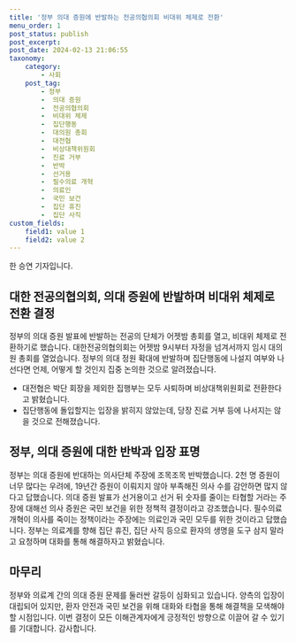 ```yaml
---
title: '정부 의대 증원에 반발하는 전공의협의회 비대위 체제로 전환'
menu_order: 1
post_status: publish
post_excerpt: 
post_date: 2024-02-13 21:06:55
taxonomy:
    category:
        - 사회
    post_tag:
        - 정부
        -  의대 증원
        -  전공의협의회
        -  비대위 체제
        -  집단행동
        -  대의원 총회
        -  대전협
        -  비상대책위원회
        -  진료 거부
        -  반박
        -  선거용
        -  필수의료 개혁
        -  의료인
        -  국민 보건
        -  집단 휴진
        -  집단 사직
custom_fields:
    field1: value 1
    field2: value 2
---
```


한 승연 기자입니다.
## 대한 전공의협의회, 의대 증원에 반발하며 비대위 체제로 전환 결정
정부의 의대 증원 발표에 반발하는 전공의 단체가 어젯밤 총회를 열고, 비대위 체제로 전환하기로 했습니다. 대한전공의협의회는 어젯밤 9시부터 자정을 넘겨서까지 임시 대의원 총회를 열었습니다. 정부의 의대 정원 확대에 반발하며 집단행동에 나설지 여부와 나선다면 언제, 어떻게 할 것인지 집중 논의한 것으로 알려졌습니다.
- 대전협은 박단 회장을 제외한 집행부는 모두 사퇴하며 비상대책위원회로 전환한다고 밝혔습니다.
- 집단행동에 돌입할지는 입장을 밝히지 않았는데, 당장 진료 거부 등에 나서지는 않을 것으로 전해졌습니다.
## 정부, 의대 증원에 대한 반박과 입장 표명
정부는 의대 증원에 반대하는 의사단체 주장에 조목조목 반박했습니다. 2천 명 증원이 너무 많다는 우려에, 19년간 증원이 이뤄지지 않아 부족해진 의사 수를 감안하면 많지 않다고 답했습니다. 의대 증원 발표가 선거용이고 선거 뒤 숫자를 줄이는 타협할 거라는 주장에 대해선 의사 증원은 국민 보건을 위한 정책적 결정이라고 강조했습니다. 필수의료 개혁이 의사를 죽이는 정책이라는 주장에는 의료인과 국민 모두를 위한 것이라고 답했습니다. 정부는 의료계를 향해 집단 휴진, 집단 사직 등으로 환자의 생명을 도구 삼지 말라고 요청하며 대화를 통해 해결하자고 밝혔습니다.
## 마무리
정부와 의료계 간의 의대 증원 문제를 둘러싼 갈등이 심화되고 있습니다. 양측의 입장이 대립되어 있지만, 환자 안전과 국민 보건을 위해 대화와 타협을 통해 해결책을 모색해야 할 시점입니다. 이번 결정이 모든 이해관계자에게 긍정적인 방향으로 이끌어 갈 수 있기를 기대합니다. 감사합니다.
